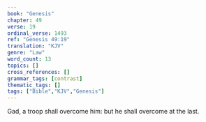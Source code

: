 ```yaml
---
book: "Genesis"
chapter: 49
verse: 19
ordinal_verse: 1493
ref: "Genesis 49:19"
translation: "KJV"
genre: "Law"
word_count: 13
topics: []
cross_references: []
grammar_tags: [contrast]
thematic_tags: []
tags: ["Bible","KJV","Genesis"]
---
```

Gad, a troop shall overcome him: but he shall overcome at the last.
